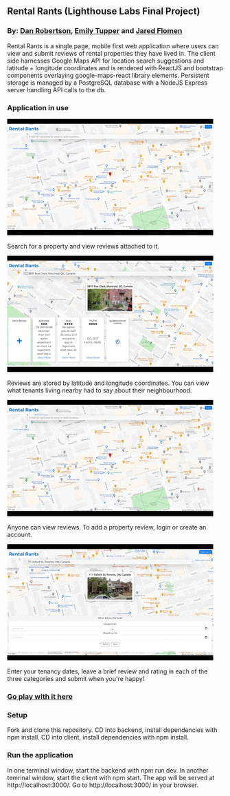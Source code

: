 ## Rental Rants (Lighthouse Labs Final Project)

### By: [Dan Robertson](https://www.github.com/danuhnder), [Emily Tupper](https://github.com/emtupp) and [Jared Flomen](https://github.com/JaredFlomen)

Rental Rants is a single page, mobile first web application where users can view and submit reviews of rental properties they have lived in. The client side harnesses Google Maps API for location search suggestions and latitude + longitude coordinates and is rendered with ReactJS and bootstrap components overlaying google-maps-react library elements. Persistent storage is managed by a PostgreSQL database with a NodeJS Express server handling API calls to the db. 

### Application in use
![Animation of user searching for a property, selecting the propery and viewing reviews](media/view_reviews.gif)

Search for a property and view reviews attached to it.

![Animation of user viewing neighbourhood reviews](media/view_neighbourhood_reviews.gif)

Reviews are stored by latitude and longitude coordinates. You can view what tenants living nearby had to say about their neighbourhood. 

![Animation of user logging in to add a review](media/login_to_add_review.gif)

Anyone can view reviews. To add a property review, login or create an account.

![Animation of user creating and submitting a property review](media/add_review.gif)

Enter your tenancy dates, leave a brief review and rating in each of the three categories and submit when you're happy!


### [Go play with it here](https://thirsty-jang-ea95c4.netlify.app/)

### Setup
Fork and clone this repository.
CD into backend, install dependencies with npm install.
CD into client, install dependencies with npm install.

### Run the application
In one terminal window, start the backend with npm run dev.
In another temrinal window, start the client with npm start.
The app will be served at http://localhost:3000/.
Go to http://localhost:3000/ in your browser.


